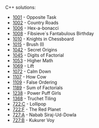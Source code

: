 C++ solutions:

- [1001](1001/solution.cpp) - Opposite Task
- [1002](1002/solution.cpp) - Country Roads
- [1006](1006/solution.cpp) - Hex-a-bonacci
- [1008](1008/solution.spp) - Fibsieve\`s Fantabulous Birthday
- [1010](1010/solution.cpp) - Knights in Chessboard
- [1015](1015/solution.cpp) - Brush (I)
- [1042](1042/solution.cpp) - Secret Origins
- [1045](1045/solution.cpp) - Digits of Factorial
- [1053](1053/solution.cpp) - Higher Math
- [1069](1069/solution.cpp) - Lift
- [1072](1072/solution.cpp) - Calm Down
- [1107](1107/solution.cpp) - How Cow
- [1109](1109/solution.cpp) - False Ordering
- [1189](1189/solution.cpp) - Sum of Factorials
- [1238](1238/solution.cpp) - Power Puff Girls
- [1368](1368/solution.cpp) - Truchet Tiling
- [722:C](_contest-722/c.cpp) - Lollipop
- [722:F](_contest-722/f.cpp) - The Red Planet
- [727:A](_contest-727/a.cpp) - Nabab Siraj-Ud-Dowla
- [727:B](_contest-727/b.cpp) - Kukurer Voy
